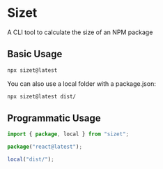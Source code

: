 # Sizet

A CLI tool to calculate the size of an NPM package

## Basic Usage

```sh
npx sizet@latest
```

You can also use a local folder with a package.json:

```sh
npx sizet@latest dist/
```

## Programmatic Usage

```js
import { package, local } from "sizet";

package("react@latest");

local("dist/");
```
